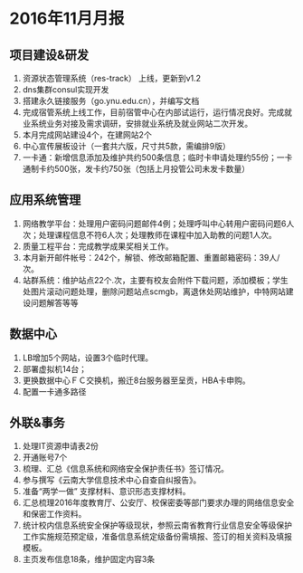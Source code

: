 # 2016年11月月报


## 项目建设&研发
1. 资源状态管理系统（res-track） 上线，更新到v1.2
2. dns集群consul实现开发
3. 搭建永久链接服务（go.ynu.edu.cn），并编写文档
4. 完成宿管系统上线工作，目前宿管中心在内部试运行，运行情况良好。完成就业系统业务对接及需求调研，安排就业系统及就业网站二次开发。
5. 本月完成网站建设4个，在建网站2个
6. 中心宣传展板设计（一套共六版，尺寸共5款，需编排9版）
7. 一卡通：新增信息添加及维护共约500条信息；临时卡申请处理约55份；一卡通制卡约500张，发卡约750张（包括上月投管公司未发卡数量）


## 应用系统管理

1. 网络教学平台：处理用户密码问题邮件4例；处理呼叫中心转用户密码问题6人次；处理课程信息不符6人次；处理教师在课程中加入助教的问题1人次。
2. 质量工程平台：完成教学成果奖相关工作。
3. 本月新开邮件帐号：242个，解锁、修改邮箱配置、重置邮箱密码：39人/次。
4.  站群系统：维护站点22个.次，主要有校友会附件下载问题，添加模板；学生处图片滚动问题处理，删除问题站点scmgb，离退休处网站维护，中特网站建设问题解答等等

## 数据中心

1. LB增加5个网站，设置3个临时代理。
2. 部署虚拟机14台；
3.  更换数据中心ＦＣ交换机，搬迁8台服务器至呈贡，HBA卡申购。
4.  配置一卡通多路径




## 外联&事务

1. 处理IT资源申请表2份
2. 开通账号7个
3.  梳理、汇总《信息系统和网络安全保护责任书》签订情况。
4.  参与撰写《云南大学信息技术中心自查自纠报告》。
5.  准备“两学一做” 支撑材料、意识形态支撑材料。
6.  汇总梳理2016年度教育厅、公安厅、校保密委等部门要求办理的网络信息安全和保密工作资料。
7.  统计校内信息系统安全保护等级现状，参照云南省教育行业信息安全等级保护工作实施规范预定级，准备信息系统定级备份需填报、签订的相关资料及填报模板。
8.  主页发布信息18条，维护固定内容3条





